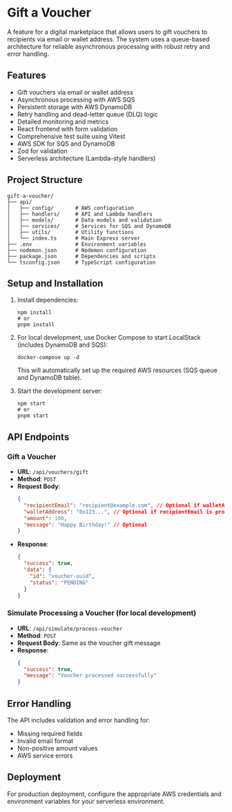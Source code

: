 # Gift a Voucher

A feature for a digital marketplace that allows users to gift vouchers to recipients via email or wallet address. The system uses a queue-based architecture for reliable asynchronous processing with robust retry and error handling.

## Features

- Gift vouchers via email or wallet address
- Asynchronous processing with AWS SQS
- Persistent storage with AWS DynamoDB
- Retry handling and dead-letter queue (DLQ) logic
- Detailed monitoring and metrics
- React frontend with form validation
- Comprehensive test suite using Vitest
- AWS SDK for SQS and DynamoDB
- Zod for validation
- Serverless architecture (Lambda-style handlers)

## Project Structure

```
gift-a-voucher/
├── api/
│   ├── config/       # AWS configuration
│   ├── handlers/     # API and Lambda handlers
│   ├── models/       # Data models and validation
│   ├── services/     # Services for SQS and DynamoDB
│   ├── utils/        # Utility functions
│   └── index.ts      # Main Express server
├── .env              # Environment variables
├── nodemon.json      # Nodemon configuration
├── package.json      # Dependencies and scripts
└── tsconfig.json     # TypeScript configuration
```

## Setup and Installation

1. Install dependencies:
   ```
   npm install
   # or
   pnpm install
   ```

2. For local development, use Docker Compose to start LocalStack (includes DynamoDB and SQS):
   ```
   docker-compose up -d
   ```
   
   This will automatically set up the required AWS resources (SQS queue and DynamoDB table).

3. Start the development server:
   ```
   npm start
   # or
   pnpm start
   ```

## API Endpoints

### Gift a Voucher
- **URL**: `/api/vouchers/gift`
- **Method**: `POST`
- **Request Body**:
  ```json
  {
    "recipientEmail": "recipient@example.com", // Optional if walletAddress is provided
    "walletAddress": "0x123...", // Optional if recipientEmail is provided
    "amount": 100,
    "message": "Happy Birthday!" // Optional
  }
  ```
- **Response**:
  ```json
  {
    "success": true,
    "data": {
      "id": "voucher-uuid",
      "status": "PENDING"
    }
  }
  ```

### Simulate Processing a Voucher (for local development)
- **URL**: `/api/simulate/process-voucher`
- **Method**: `POST`
- **Request Body**: Same as the voucher gift message
- **Response**:
  ```json
  {
    "success": true,
    "message": "Voucher processed successfully"
  }
  ```

## Error Handling

The API includes validation and error handling for:
- Missing required fields
- Invalid email format
- Non-positive amount values
- AWS service errors

## Deployment

For production deployment, configure the appropriate AWS credentials and environment variables for your serverless environment.

